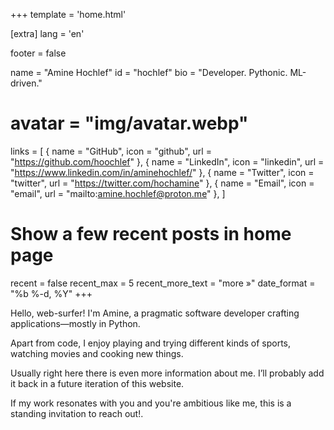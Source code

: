+++
template = 'home.html'

[extra]
lang = 'en'

footer = false

name = "Amine Hochlef"
id = "hochlef"
bio = "Developer. Pythonic. ML-driven."
# avatar = "img/avatar.webp"
links = [
    { name = "GitHub", icon = "github", url = "https://github.com/hoochlef" },
    { name = "LinkedIn", icon = "linkedin", url = "https://www.linkedin.com/in/aminehochlef/" },
    { name = "Twitter", icon = "twitter", url = "https://twitter.com/hochamine" },
    { name = "Email", icon = "email", url = "mailto:amine.hochlef@proton.me" },
]

# Show a few recent posts in home page
recent = false
recent_max = 5
recent_more_text = "more »"
date_format = "%b %-d, %Y"
+++

Hello, web-surfer! I'm Amine, a pragmatic software developer crafting applications—mostly in Python.

Apart from code, I enjoy playing and trying different kinds of sports, watching movies and cooking new things.

Usually right here there is even more information about me. I’ll probably add it back in a future iteration of this website.

If my work resonates with you   and you're ambitious like me, this is a standing invitation to reach out!.